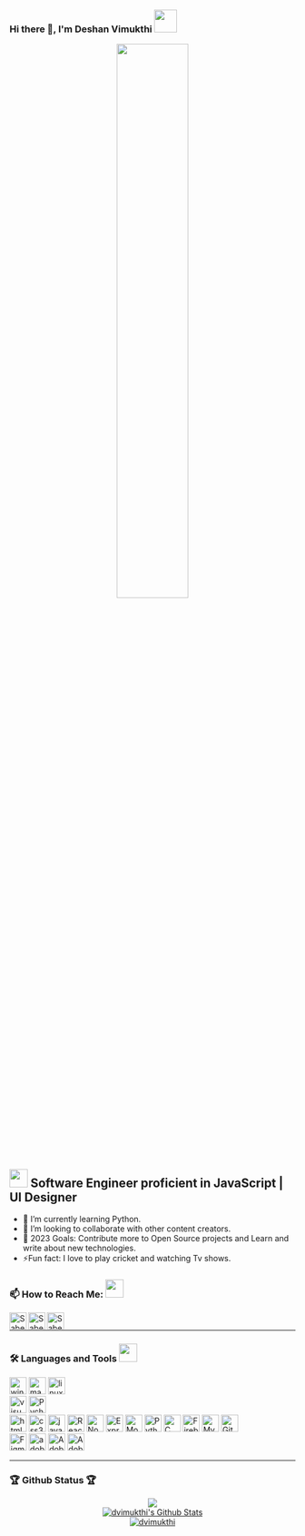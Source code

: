 ### Hi there 👋, I'm Deshan Vimukthi <img src="https://img.icons8.com/color/96/000000/sri-lanka.png" height="40"/>
<p align="center">
<img src="https://miro.medium.com/max/680/1*IRGHmiGsa16stedQvIaZfw.gif" width="50%"/>
</p>

## <img src="https://media1.giphy.com/media/b88QlTSTsj3bEHQyZf/giphy.gif?cid=ecf05e471w7tag4myfjglmrv1aaxg2ol2vhp1e6zk2ruwhlz&rid=giphy.gif&ct=s" height="32"> Software Engineer proficient in JavaScript | UI Designer

- 🌱 I’m currently learning Python.
- 👯 I’m looking to collaborate with other content creators.
- 🥅 2023 Goals: Contribute more to Open Source projects and Learn and write about new technologies.
- ⚡Fun fact: I love to play cricket and watching Tv shows.

### 📫 How to Reach Me: <img src="https://media.giphy.com/media/LnQjpWaON8nhr21vNW/giphy.gif" height="32">


[<img align="left" alt="Sabesan | Facebook" height="30px" src="https://img.icons8.com/fluent/240/000000/facebook-new.png"/>][facebook]
[<img align="left" alt="Sabesan | Instagram" height="30px" src="https://img.icons8.com/fluency/96/000000/instagram-new.png"/>][instagram]
[<img align="left" alt="Sabesan | LinkedIn" height="30px" src="https://img.icons8.com/color/96/000000/linkedin-circled--v1.png"/>][linkedin]

<br> 

---

### 🛠️ Languages and Tools  <img src="https://media4.giphy.com/media/juua9i2c2fA0AIp2iq/giphy.gif?cid=790b7611jb3dxl7vl8alg18fjh9ny6ph3bfxv3y44kcwmvv8&rid=giphy.gif&ct=s" height="32" >

<p><img alt="windows" width="30px" src="https://img.icons8.com/color/240/000000/windows-10.png">
  <img alt="macos" width="30px" src="https://img.icons8.com/officel/160/000000/mac-logo.png">
  <img alt="linux" width="30px" src="https://img.icons8.com/color/96/000000/linux.png">
<br>
  <img alt="visual studio code" width="30px" src="https://img.icons8.com/fluent/240/000000/visual-studio-code-2019.png" />
  <img alt="Pycharm IDEA" width="30px" src="https://img.icons8.com/color/48/null/pycharm.png" />
<!--  <img alt="Intellij IDEA" width="30px" src="https://img.icons8.com/color/96/000000/intellij-idea.png" />  -->
<br>
  <img alt="html5" width="30px" src="https://img.icons8.com/color/240/000000/html-5.png">
  <img alt="css3" width="30px" src="https://img.icons8.com/color/240/000000/css3.png">
  <img alt="javascript" width="30px" src="https://img.icons8.com/color/240/000000/javascript.png" />
  <img alt="ReactJs" width="30px" src="https://img.icons8.com/color/240/000000/react-native.png"/>
  <img alt="Node.js" width="30px" src="https://img.icons8.com/fluency/48/000000/node-js.png" />
  <img alt="Express.js" width="30px" src="https://img.icons8.com/fluency/48/000000/express-js.png" />
  <img alt="MongoDB" width="30px" src="https://img.icons8.com/color/48/000000/mongodb.png" />
  <img alt="Python" width="30px" src="https://img.icons8.com/color/96/000000/python--v1.png" />
  <img alt="C" width="30px" src="https://img.icons8.com/color/48/c-programming.png" />
<!--   <img alt="C++" width="30px" src="https://img.icons8.com/fluency/48/c-plus-plus-logo.png" />
  <img alt="C#" width="30px" src="https://img.icons8.com/color/48/c-sharp-logo-2.png" /> -->
  <img alt="Firebase" width="30px" src="https://img.icons8.com/color/240/000000/firebase.png" />
  <img alt="MySQL" width="30px" src="https://img.icons8.com/color/48/000000/mysql-logo.png"/>	
  <img alt="Git" width="30px" src="https://img.icons8.com/color/240/000000/git.png" />
  
<br>
  <!--   <img alt="android" width="30px" src="https://img.icons8.com/color/240/000000/android-os.png"/>
  <img alt="ios" width="30px" src="https://img.icons8.com/color/240/000000/ios-logo.png"/>
<br> -->
  <!--   <img alt="react-native" width="30px" src="https://img.icons8.com/color/240/000000/react-native.png"/> -->
  <!-- <img alt="flutter" width="30px" src="https://img.icons8.com/color/240/000000/flutter.png"/> -->
  <!-- <img alt="android-studio" width="30px" src="https://img.icons8.com/color/240/000000/android-studio--v3.png"/>	 -->
<!--   <img alt="java" width="30px" src="https://img.icons8.com/color/240/000000/java-coffee-cup-logo--v1.png"/> -->
  <!-- <img alt="kotlin" width="30px" src="https://img.icons8.com/color/240/000000/kotlin.png"/> -->
  <!-- <img alt="swift" width="30px" src="https://img.icons8.com/color/240/000000/swift.png"/> -->
<!-- <br> -->
  <img alt="Figma" width="30px" src="https://img.icons8.com/fluent/240/000000/figma.png"/>
  <img alt="adobeXD" width="30px" src="https://img.icons8.com/color/240/000000/adobe-xd--v1.png"/>
  <img alt="AdobeIllustrator" width="30px" src="https://img.icons8.com/color/48/null/adobe-illustrator--v1.png"/>
  <img alt="AdobePhotoshop" width="30px" src="https://img.icons8.com/color/48/null/adobe-photoshop--v1.png"/>

---

 ### 🏆 Github Status 🏆
  
<p align="center" >

<a href="https://github-readme-stats.vercel.app/api/top-langs/?username=dvimukthi&layout=compact&hide_border=true&theme=merko" >
<img align="center" src="https://github-readme-stats.vercel.app/api/top-langs/?username=dvimukthi&hide_border=true&layout=compact&theme=merko" />
</a>
  
<br>
  
<a href="https://github-readme-stats.vercel.app/api?username=dvimukthi&show_icons=true&hide_border=true&count_private=true&include_all_commits=true&theme=merko">
<img align="center" alt="dvimukthi's Github Stats" src="https://github-readme-stats.vercel.app/api?username=dvimukthi&show_icons=true&hide_border=true&count_private=true&include_all_commits=true&theme=merko" />
</a>
  
<br>
   
<a align="center"  href="https://github-recomadme-streak-stats.herokuapp.com/?user=dvimukthi&hide_border=true">
<img align="center" src="https://github-readme-streak-stats.herokuapp.com/?user=dvimukthi&theme=merko&hide_border=true" alt="dvimukthi" />
</a>
  
</p>

[linkedin]: https://www.linkedin.com/in/deshan-v-1b09b9205/
[facebook]: https://www.facebook.com/vimukthi.samarasekera/
[instagram]: https://www.instagram.com/d_vimukth_i/
